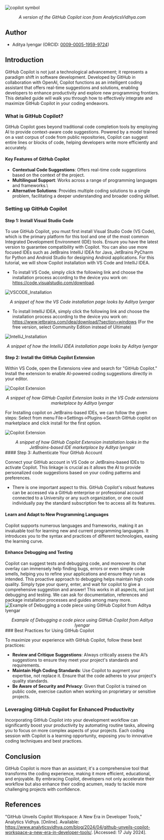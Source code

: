 
![copilot symbol](img/github-copilot-new.jpg)
<div align="center" ><i>A version of the GitHub Copilot icon from AnalyticsVidhya.com</i></div>

## Author

* Aditya Iyengar (ORCID: [0009-0005-1959-9724](https://orcid.org/0009-0005-1959-9724))

## Introduction

GitHub Copilot is not just a technological advancement; it represents a paradigm shift in software development. Developed by GitHub in collaboration with OpenAI, Copilot functions as an intelligent coding assistant that offers real-time suggestions and solutions, enabling developers to enhance productivity and explore new programming frontiers. This detailed guide will walk you through how to effectively integrate and maximize GitHub Copilot in your coding endeavors.

### What is GitHub Copilot?

GitHub Copilot goes beyond traditional code completion tools by employing AI to provide context-aware code suggestions. Powered by a model trained on a vast corpus of code from public repositories, Copilot can suggest entire lines or blocks of code, helping developers write more efficiently and accurately.

#### Key Features of GitHub Copilot

* **Contextual Code Suggestions**: Offers real-time code suggestions based on the context of the project.
* **Multilingual Support**: Works across a range of programming languages and frameworks.\
* **Alternative Solutions**: Provides multiple coding solutions to a single problem, facilitating a deeper understanding and broader coding skillset.
### Setting up GitHub Copilot

#### Step 1: Install Visual Studio Code

To use GitHub Copilot, you must first install Visual Studio Code (VS Code), which is the primary platform for this tool and one of the most common Integrated Development Environment (IDE) tools. Ensure you have the latest version to guarantee compatibility with Copilot. You can also use more focused IDEs such as JetBrains IntelliJ IDEA for Java, JetBrains PyCharm for Python and Android Studio for designing Android applications. For this tutorial, we will show Copilot installation with VS Code and IntelliJ IDEA. 
* To install VS Code, simply click the following link and choose the installation process according to the device you work on: https://code.visualstudio.com/download.

![VSCODE_Installation](img/VSCODE-install.png)
<div align="center" ><i>A snippet of how the VS Code installation page looks by Aditya Iyengar</i></div>


* To install IntelliJ IDEA, simply click the following link and choose the installation process according to the device you work on: https://www.jetbrains.com/idea/download/?section=windows (For the free version, select Community Edition instead of Ultimate)

![IntelliJ_Installation](img/IntelliJ-install.png)
<div align="center" ><i>A snippet of how the IntelliJ IDEA installation page looks by Aditya Iyengar</i></div>


#### Step 2: Install the GitHub Copilot Extension

Within VS Code, open the Extensions view and search for "GitHub Copilot." Install the extension to enable AI-powered coding suggestions directly in your editor.

![Copilot Extension](img/copilot-ext.png)
<div align="center" ><i>A snippet of how GitHub Copilot Extension looks in the VS Code extensions marketplace by Aditya Iyengar</i></div>

For Installing copilot on JetBrains-based IDEs, we can follow the given steps:
Select from menu File->Settings->Plugins->Search GitHub copilot on marketplace and click install for the first option.

![Copilot Extension](img/copilot-ext-jet.png)
<div align="center" ><i>A snippet of how GitHub Copilot Extension installation looks in the JetBrains-based IDE marketplace by Aditya Iyengar</i></div>
#### Step 3: Authenticate Your GitHub Account

Connect your GitHub account in VS Code or JetBrains-based IDEs to activate Copilot. This linkage is crucial as it allows the AI to provide personalized code suggestions based on your coding patterns and preferences.

* There is one important aspect to this. GitHub Copilot's robust features can be accessed via a GitHub enterprise or professional account connected to a University or any such organization, or one could individually pay the standard subscription fee to access all its features.

#### Learn and Adapt to New Programming Languages

Copilot supports numerous languages and frameworks, making it an invaluable tool for learning new and current programming languages. It introduces you to the syntax and practices of different technologies, easing the learning curve.

#### Enhance Debugging and Testing

Copilot can suggest tests and debugging code, and moreover its chat overlay can immensely help finding bugs, errors or even simple code smells, helping you to refine your applications and ensure they run as intended. This proactive approach to debugging helps maintain high code quality. Simply type your query, enter, and wait for copilot to give a comprehensive suggestion and answer! This works in all aspects, not just debugging and testing. We can ask for documentation, references and package installation processes and guides among many more. 
![Example of Debugging a code piece using GitHub Copilot from Aditya Iyengar](Debugging-Example.png)
<div align="center" ><i>Example of Debugging a code piece using GitHub Copilot from Aditya Iyengar</i></div>
### Best Practices for Using GitHub Copilot

To maximize your experience with GitHub Copilot, follow these best practices:

- **Review and Critique Suggestions**: Always critically assess the AI’s suggestions to ensure they meet your project's standards and requirements.
- **Maintain High Coding Standards**: Use Copilot to augment your expertise, not replace it. Ensure that the code adheres to your project's quality standards.
- **Be Aware of Security and Privacy**: Given that Copilot is trained on public code, exercise caution when working on proprietary or sensitive projects.

### Leveraging GitHub Copilot for Enhanced Productivity

Incorporating GitHub Copilot into your development workflow can significantly boost your productivity by automating routine tasks, allowing you to focus on more complex aspects of your projects. Each coding session with Copilot is a learning opportunity, exposing you to innovative coding techniques and best practices.

## Conclusion

GitHub Copilot is more than an assistant; it's a comprehensive tool that transforms the coding experience, making it more efficient, educational, and enjoyable. By embracing Copilot, developers not only accelerate their workflow but also enhance their coding acumen, ready to tackle more challenging projects with confidence.

## References

"GitHub Unveils Copilot Workspace: A New Era in Developer Tools," Analytics Vidhya. [Online]. Available: https://www.analyticsvidhya.com/blog/2024/04/github-unveils-copilot-workspace-a-new-era-in-developer-tools/. [Accessed: 17 July 2024].
